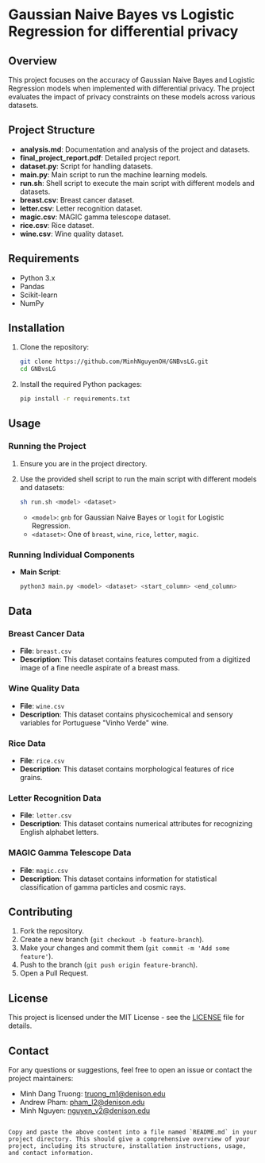 # Gaussian Naive Bayes vs Logistic Regression for differential privacy

## Overview

This project focuses on the accuracy of Gaussian Naive Bayes and Logistic Regression models when implemented with differential privacy. The project evaluates the impact of privacy constraints on these models across various datasets.

## Project Structure

- **analysis.md**: Documentation and analysis of the project and datasets.
- **final_project_report.pdf**: Detailed project report.
- **dataset.py**: Script for handling datasets.
- **main.py**: Main script to run the machine learning models.
- **run.sh**: Shell script to execute the main script with different models and datasets.
- **breast.csv**: Breast cancer dataset.
- **letter.csv**: Letter recognition dataset.
- **magic.csv**: MAGIC gamma telescope dataset.
- **rice.csv**: Rice dataset.
- **wine.csv**: Wine quality dataset.

## Requirements

- Python 3.x
- Pandas
- Scikit-learn
- NumPy

## Installation

1. Clone the repository:

   ```sh
   git clone https://github.com/MinhNguyenOH/GNBvsLG.git
   cd GNBvsLG
   ```

2. Install the required Python packages:

   ```sh
   pip install -r requirements.txt
   ```

## Usage

### Running the Project

1. Ensure you are in the project directory.
2. Use the provided shell script to run the main script with different models and datasets:

   ```sh
   sh run.sh <model> <dataset>
   ```

   - `<model>`: `gnb` for Gaussian Naive Bayes or `logit` for Logistic Regression.
   - `<dataset>`: One of `breast`, `wine`, `rice`, `letter`, `magic`.

### Running Individual Components

- **Main Script**:

  ```sh
  python3 main.py <model> <dataset> <start_column> <end_column>
  ```

## Data

### Breast Cancer Data

- **File**: `breast.csv`
- **Description**: This dataset contains features computed from a digitized image of a fine needle aspirate of a breast mass.

### Wine Quality Data

- **File**: `wine.csv`
- **Description**: This dataset contains physicochemical and sensory variables for Portuguese "Vinho Verde" wine.

### Rice Data

- **File**: `rice.csv`
- **Description**: This dataset contains morphological features of rice grains.

### Letter Recognition Data

- **File**: `letter.csv`
- **Description**: This dataset contains numerical attributes for recognizing English alphabet letters.

### MAGIC Gamma Telescope Data

- **File**: `magic.csv`
- **Description**: This dataset contains information for statistical classification of gamma particles and cosmic rays.

## Contributing

1. Fork the repository.
2. Create a new branch (`git checkout -b feature-branch`).
3. Make your changes and commit them (`git commit -m 'Add some feature'`).
4. Push to the branch (`git push origin feature-branch`).
5. Open a Pull Request.

## License

This project is licensed under the MIT License - see the [LICENSE](LICENSE) file for details.

## Contact

For any questions or suggestions, feel free to open an issue or contact the project maintainers:
- Minh Dang Truong: truong_m1@denison.edu
- Andrew Pham: pham_l2@denison.edu
- Minh Nguyen: nguyen_v2@denison.edu
```

Copy and paste the above content into a file named `README.md` in your project directory. This should give a comprehensive overview of your project, including its structure, installation instructions, usage, and contact information.